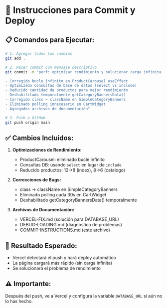 # 🚀 Instrucciones para Commit y Deploy

## 📋 **Comandos para Ejecutar:**

```bash
# 1. Agregar todos los cambios
git add .

# 2. Hacer commit con mensaje descriptivo
git commit -m "perf: optimizar rendimiento y solucionar carga infinita

- Corregido bucle infinito en ProductCarousel useEffect
- Optimizado consultas de base de datos (select vs include)
- Reducido cantidad de productos para mejor rendimiento
- Deshabilitado temporalmente getCategoryBannersData()
- Corregido class → className en SimpleCategoryBanners
- Eliminado polling innecesario en CartWidget
- Agregados archivos de documentación"

# 3. Push a GitHub
git push origin main
```

## ✅ **Cambios Incluidos:**

1. **Optimizaciones de Rendimiento:**
   - ProductCarousel: eliminado bucle infinito
   - Consultas DB: usando `select` en lugar de `include`
   - Reducido productos: 12→8 (index), 8→6 (catalogo)

2. **Correcciones de Bugs:**
   - class → className en SimpleCategoryBanners
   - Eliminado polling cada 30s en CartWidget
   - Deshabilitado getCategoryBannersData() temporalmente

3. **Archivos de Documentación:**
   - VERCEL-FIX.md (solución para DATABASE_URL)
   - DEBUG-LOADING.md (diagnóstico de problemas)
   - COMMIT-INSTRUCTIONS.md (este archivo)

## 🎯 **Resultado Esperado:**
- Vercel detectará el push y hará deploy automático
- La página cargará más rápido (sin carga infinita)
- Se solucionará el problema de rendimiento

## ⚠️ **Importante:**
Después del push, ve a Vercel y configura la variable `DATABASE_URL` si aún no lo has hecho.



